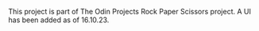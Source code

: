 This project is part of The Odin Projects Rock Paper Scissors project.
A UI has been added as of 16.10.23.